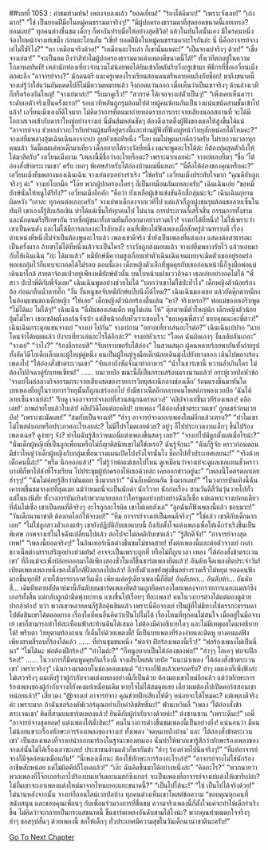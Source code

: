 ##บทที่ 1053 : คำชมท่วมท้น!
เพลงจบลงแล้ว
“ยอดเยี่ยม!”
“ร้องได้ดีมาก!”
“เพราะจังเลย!”
“เก่งมาก!”
“ใช่ เป็นยอดฝีมือในหมู่คนธรรมดาจริงๆ!”
“มีผู้ปกครองธรรมดาที่สุดยอดขนาดนี้เลยเหรอ? ยอมเลย!”
ทุกคนต่างชื่นชม เด็กๆ ก็พากันปรบมือให้อย่างสุดชีวิต!
แล้วในทันใดนั้นเอง มีใครคนหนึ่งจ้องใบหน้าจางเย่เขม็ง ก่อนตะโกนลั่น “เชี่ย! ยอดฝีมือในหมู่คนธรรมดาอะไรกันล่ะ นี่ นี่คืออาจารย์จางเย่ไม่ใช่รึไง?”
“หา เหมือนจริงด้วย!”
“เหมือนอะไรเล่า ก็เขานั่นแหละ!”
“เป็นจางเย่จริงๆ ด้วย!”
“เชี่ย จางเย่มา!”
“จะเป็นลม ถึงว่าสิทำไมผู้ปกครองธรรมดาแต่งเพลงดีขนาดนี้ได้!”
ทั้งเวทีตกอยู่ในความโกลาหลทันที!
เหล่านักท่องเที่ยวจำนวนไม่น้อยพอได้ยินเข้าก็พลันรีบวิ่งกรูเข้ามา
พิธีกรที่ชื่อเอวี๋ยนเมิ่งตกตะลึง “อาจารย์จาง?”
นักดนตรี และครูเพลงโรงเรียนสอนดนตรีหลายคนถึงกับช็อก!
มาถึงขนาดนี้ จางเย่รู้ว่าใส่แว่นกันแดดไปก็ไม่มีความหมายแล้ว จึงถอดแว่นออก เมื่อเห็นว่าเป็นเขาจริงๆ ด้านล่างเวทีก็กรีดร้องกันใหญ่!
“จางเย่มาล่ะ!”
“รีบมาดูเร็ว!”
“สวรรค์ ได้เจอจางเย่ตัวเป็นๆ!”
“เพิ่งเคยเห็นดาราระดับเอตัวจริงเป็นครั้งแรก!”
รอบเวทีพลันถูกรุมล้อมไปด้วยผู้คนซ้อนกันเป็นวงแน่นขนัดสามชั้นเข้าไปแล้ว!
เอวี๋ยนเมิ่งเองก็ดีใจมาก ไม่คิดว่าการที่ตนมาถ่ายทอดรายการกระจายเสียงนอกสถานที่ จะได้มีโอกาสเจอเข้ากับดาราใหญ่อย่างจางเย่ นี่มันส้มหล่นชัดๆ ต้องดึงเรตติ้งผู้ฟังของเธอให้สูงขึ้นได้แน่ “อาจารย์จาง ช่วยกล่าวอะไรกับท่านผู้ชมที่อยู่ตรงนี้และท่านผู้ฟังที่ฟังอยู่หน้าวิทยุสักหน่อยได้ไหมคะ?”
จางเย่ยิ้มพลางอุ้มเฉินเฉินลงจากบ่า ลูบหัวเธอทีหนึ่ง “โอย ผมไม่พูดมากดีกว่าครับ ไม่รบกวนเวลาทุกคนแล้ว วันนี้ผมแค่พาเด็กมาเที่ยว เด็กอยากได้รางวัลที่หนึ่ง ผมจะพูดอะไรได้ล่ะ ก็ต้องทุ่มสุดตัวถึงให้ได้มาสิครับ”
เอวี๋ยนเมิ่งถาม “เพลงนี้มีชื่อว่าอะไรหรือคะ? เพราะมากเลยค่ะ”
จางเย่ตอบยิ้มๆ “ชื่อ ‘ไต้อ๋องสั่งข้าตระเวนเขา’ ครับ เหอๆ พิเศษสำหรับไต้อ๋องบ้านผมนี่แหละ”
“นี่คือไต้อ๋องของคุณหรือคะ?” เอวี๋ยนเมิ่งยิ้มพลางมองเฉินเฉิน
จางเย่ตอบอย่างร่าเริง “ใช่ครับ”
เอวี๋ยนเมิ่งประทับใจมาก “คุณดีกับลูกจริงๆ ค่ะ”
จางเย่โบกมือ “โอ๊ย พวกผู้ปกครองใครๆ ก็เป็นเหมือนกันแหละครับ”
เฉินเฉินเอ่ย “ขอหมียักษ์นั่นให้หนูได้รึยัง?”
เอวี๋ยนเมิ่งอึกอัก “คือว่า ยังเหลือผู้เข้าแข่งขันอีกสี่กลุ่มน่ะจ้ะ”
เฉินเฉินอุทานผิดหวัง
“เอาละ ทุกคนต่อเถอะครับ” จางเย่พาเด็กลงจากเวทีไป แต่แล้วก็ถูกฝูงชนรุมล้อมขอลายเซ็นในทันที เขาเองก็รู้สึกเก้อเขิน ทำได้แต่เซ็นให้ทุกคนไป
ไม่นาน การประกวดก็เสร็จสิ้น
กรรมการทั้งสามและนักดนตรีปรึกษากัน รายชื่อผู้ชนะทั้งสามทีมก็ออกมาอย่างรวดเร็ว!
จางเย่ได้ที่หนึ่ง!
ไม่ใช่เพราะว่าเขาเป็นคนดัง และไม่ได้มีการตกลงอะไรลับหลัง คนที่เพียงได้ฟังเพลงเมื่อสักครู่ล้วนทราบดี เรื่องตำแหน่งที่หนึ่งไม่จำเป็นต้องพูดอะไรแล้ว เพลงเขาดีจริง ซ้ำยังเป็นเพลงที่แต่งเอง แสดงต่อสาธารณะเป็นครั้งแรก ถ้าเขาไม่ได้ที่หนึ่งแล้วจะเป็นใคร?
รางวัลถูกส่งมอบแล้ว
จางเย่ยิ้มพลางรับไว้ แล้วหอบมากับให้เฉินเฉิน “อ่ะ ได้มาแล้ว”
หมียักษ์มีความสูงเกือบเท่าตัวเฉินเฉินจนแทบจะมิดตัวเธออยู่รอมร่อ พอเธออุ้มไว้ก็แทบจะกอดได้ไม่รอบ
ตอนนี้เอง เด็กหญิงตัวเล็กที่พูดคุยกับเธอก่อนหน้านี้ก็จูงมือพ่อแม่เดินมาใกล้ สายตาจ้องแป๋วอยู่เพียงหมียักษ์ตัวนั้น บนใบหน้าแฝงแววอิจฉา เธอเอ่ยอย่างอดไม่ได้ “พี่สาว ป่ะป๊าพี่ดีกับพี่จังเลย”
เฉินเฉินพูดอย่างช่วยไม่ได้ “บอกว่าเขาไม่ใช่ป่ะป๊าไง”
เด็กหญิงตัวน้อยร้องอ้อ ก่อนกลืนน้ำลายอึ๊ก “งั้น งั้นหนูขอจับหมียักษ์แป๊บนึงได้ไหม?”
เฉินเฉินมองเธอ แล้วยัดตุ๊กตาหมีลงในอ้อมแขนของเด็กหญิง “ให้เลย”
เด็กหญิงตัวน้อยร้องตื่นเต้น “หา? จริงเหรอ?”
พ่อแม่ของเธอรีบพูด “ไม่ได้นะ ไม่ได้ๆ!”
เฉินเฉิน “นี่มันของเล่นเด็ก หนูไม่เล่น ให้”
ตุ๊กตาหมีตัวใหญ่นัก เด็กหญิงตัวน้อยอุ้มไม่ไหว เธอเซล้มนั่งลงก้นจ้ำเบ้า แต่สีหน้ากลับหัวเราะชอบใจ “ขอบคุณพี่สาว! ขอบคุณนะคะพี่สาว!”
เฉินเฉินกระตุกแขนจางเย่ “จางเย่ ไปกัน”
จางเย่ถาม “อยากเที่ยวเล่นอะไรต่อ?”
เฉินเฉินเบ้ปาก “นายโดนจำได้หมดแล้ว ยังจะเที่ยวเล่นอะไรได้อีกล่ะ?”
จางเย่หัวเราะ “โอเค ฉันผิดเองๆ งั้นกลับกันเถอะ”
“จางเย่”
“ว่าไง?”
“ร้องอีกรอบสิ”
“รับทราบขอรับไต้อ๋อง”
ในสวนสนุก ผู้คนหลายร้อยพากันทั้งถ่ายรูป ทั้งอัดวิดีโอเด็กเล็กและผู้ใหญ่คู่หนึ่ง คนเป็นผู้ใหญ่จูงมือเด็กน้อยเดินมุ่งไปยังทางออก เดินไปพลางร้องเพลงไป
“ไต้อ๋องสั่งข้าตระเวนเขา”
“จับเอาถังซัมจั๋งมาทำอาหาร”
“น้ำในธารเขานี้ หวานล้ำเกินใคร ไม่ต้องไปอิจฉาคู่รักเทพเซียน!”
……
บนเวยป๋อ
ขณะนี้ก็เป็นกระแสร้อนแรงนานแล้ว!
กระทู้เวยป๋อหัวข้อ ‘จางเย่โผล่กลางกิจกรรมกระจายเสียงสดของรายการวิทยุสถานีกลางช่องเด็ก’ ร้อนแรงขึ้นมาทันใด บทเพลงที่อยู่ในรายการวิทยุนั้นก็ถูกแชร์ออกไป
ยังมีชาวเน็ตอีกหลายคนโพสต์ภาพลงเวยป๋อ
‘ฉันได้ลายเซ็นจางเย่ล่ะ!’
‘รีบดู เจออาจารย์จางเย่ที่สวนสนุกนครหลวง!’
‘คลิปจางเย่ขึ้นเวทีร้องเพลง! คลิกเลย!’
ภาพถ่ายใบแล้วใบเล่า!
คลิปวิดีโอแต่ละคลิป!
บทเพลง ‘ไต้อ๋องสั่งข้าตระเวนเขา’ ถูกแชร์ว่อนเวยป๋อ!
“เพราะชะมัดเลย!”
“สมกับเป็นจางเย่!”
“ฮ่าๆ อาจารย์จางออกเพลงใหม่อีกแล้วเหรอ?”
“ทำไมเขาไม่โพสต์บอกหรือประกาศอะไรเลยล่ะ? ไม่มีโปรโมตเลยด้วย? อยู่ๆ ก็ไปประกวดงานเล็กๆ ขึ้นไปร้องเพลงเฉย? ดูง่ายๆ จัง? ทำไมฉันรู้สึกว่าหมอนี่แต่งเพลงขึ้นสดๆ เลย?”
“จางเย่ไปมีลูกตั้งแต่เมื่อไรน่ะ?”
“นั่นเด็กผู้หญิงที่เป็นลูกเพื่อนหรือไม่ก็ญาติสนิทเขาไม่ใช่เหรอ? ฉันรู้จักนะ”
“ฉันก็รู้จัก คราวก่อนตอนมีข่าวใหญ่ว่าเด็กผู้หญิงกับกลุ่มเพื่อนวางแผนเปิดโปงรังโจรนั่นไง ช็อกไปทั่วประเทศเลยนะ!”
“จริงด้วย เด็กคนนี้ล่ะ!”
“พรืด นึกออกแล้ว!”
“ไม่รู้ว่าพ่อแม่เธอไปไหน ดูเหมือนว่าจางเย่จะดูแลเธอแทนชั่วคราว บางทีก็พาไปส่งที่โรงเรียน ไปประชุมผู้ปกครองให้เธอด้วยล่ะ เคยออกข่าวอยู่นะ”
“เพลงนี้โคตรตลกเลย ฮ่าๆๆ!”
“ฉันไม่ค่อยรู้สึกว่ามันตลก ซึ้งมากกว่า”
“ฉันก็เหมือนกัน ซึ้งมากเลย!”
“ในวงการบันเทิงนี้ฉันเคารพชื่นชมจางเย่ที่สุดเลย แม้ว่าหมอนี่จะเป็นนักด่า นักวิวาท นักก่อเรื่อง สามวันดีสี่วันวุ่นวายไปทั่ว แต่ในแง่นิสัย ทั้งวงการบันเทิงถ้าพวกนายบอกว่าใครพูดอย่างทำอย่างฉันก็เชื่อ แต่เฉพาะจางเย่คนเดียวที่ฉันไม่เชื่อ เขาเป็นคนที่ดีจริงๆ อะไรถูกอะไรผิด เขาไม่เคยลังเล”
“ลูกฉันก็ฟังเพลงนี้แล้ว ชอบมาก!”
“วันเด็กนานาชาติ ต้องกดไลก์ให้จางเย่!”
“หืม อาจารย์จางเย่เป็นคนดีจริงๆ”
“ใช่แล้ว เขาดีกับเด็กมากเลย”
“ไม่ใช่ลูกสาวตัวเองแท้ๆ เขายังปฏิบัติกับเธอแบบนี้ ถึงกับตั้งใจแต่งเพลงเพื่อให้เด็กร่าเริงขึ้นเป็นพิเศษ ภาพจางเย่ในใจฉันเปลี่ยนไปแล้ว ต่อไปจะไม่อคติกับเขาแล้ว”
“รู้สึกดีจัง!”
“อาจารย์จางสุดเทพ!”
“เพลงนี้ยอดจริงๆ!”
ในอินเทอร์เน็ตต่างชื่นชมไม่ขาดสาย!
ทั้งต่อเพลงนี้และต่อตัวจางเย่ เหล่าชาวเน็ตต่างสรรเสริญอย่างท่วมท้น!
อาจจะเป็นเพราะถูกที่ หรือไม่ก็ถูกเวลา เพลง ‘ไต้อ๋องสั่งข้าตระเวนเขา’ ที่ถึงแม้จะเพิ่งปล่อยออกมาได้เพียงสองชั่วโมงก็ขึ้นชาร์ตเพลงฮิตแล้ว!
อันดับเจ็ดเพลงฮิตประจำวัน!
เบียดเพลงเพลงหนึ่งของไม้ใกล้ฝั่งตกลงไปแล้ว!
อีกทั้งตัวเลขยังพุ่งขึ้นอย่างรวดเร็วไม่หยุด ยอดคนฟังมากขึ้นทุกที!
ภายใต้บรรยากาศวันเด็ก เพียงแค่ครู่เดียวเพลงนี้ก็ฮิต!
อันดับหก…
อันดับห้า…
อันดับสี่…
เดิมทีหลายสัปดาห์มานี้อันดับบนชาร์ตเพลงฮิตล้วนถูกยึดครองโดยเพลงจากรายการเดอะแมสก์ซิงเกอร์ทั้งสิ้น แต่กลับถูกม้ามืดพุ่งทะยาน แซงขึ้นไปเรื่อยๆ ทีละเพลง!
คนในวงการต่างได้แต่มองดูด้วยปากอ้าค้าง!
ทว่า พวกเขาหลายคนก็รู้สึกคุ้นชินแล้ว เพราะนี่คือจางเย่ เป็นผู้ที่ไม่มีทางใช้ตรรกะธรรมดาไปตัดสินเขาได้ตลอดกาล เรื่องใดที่คนอื่นคิดว่าเป็นไปไม่ได้ เรื่องไหนที่ทุกคนไม่สนใจ เมื่ออยู่ในมือจางเย่ เขาก็สามารถทำให้สะเทือนฟ้าสะท้านดินได้เสมอ ไม่ต้องมีคำอธิบายใดๆ และไม่มีเหตุผลใดมาอธิบายได้!
พริบตา
วิทยุตามท้องถนน ก็เต็มไปด้วยเพลงนี้!
นี่เป็นบทเพลงที่ร้องง่ายและติดหู บางคนแค่ฟังเพียงสามสี่รอบก็ร้องได้แล้ว
……
ที่ย่านชุมชนหนึ่ง
“พ่อจ๋า ฝึกร้องเพลงนี้เร็ว!”
“พ่อร้องเพลงไม่เป็นนี่นา”
“ไม่ได้นะ พ่อต้องฝึกร้อง!”
“ทำไมล่ะ?”
“ก็หนูอยากเป็นไต้อ๋องของพ่อ!”
“ฮ่าๆๆ โอเคๆ พ่อจะฝึกร้อง!”
……
ในวงการก็มีคนพูดคุยกันเรื่องนี้
จางเสียโพสต์เวยป๋อ “แนะนำเพลง ‘ไต้อ๋องสั่งข้าตระเวนเขา’ เพราะจริงๆ”
เฉินกวงมาตอบในช่องคอมเมนต์ “ย่าจางก็ฟังแล้วเหรอครับ? ฮ่าๆ ผมเองก็เพิ่งฟังล่ะ ไม่เลวจริงๆ ผมเพิ่งรู้ว่าผู้กำกับจางแต่งเพลงอย่างนี้ก็เป็นด้วย ต้องมองเขาใหม่อีกแล้ว แต่ว่าทักษะการร้องเพลงของผู้กำกับจางก็ยังคงแย่เหมือนเดิม หายใจไม่ได้สมดุลเลย เดี๋ยวผมต้องไปเปิดคอร์สสอนเขาหน่อยแล้ว!”
เสี่ยวตง “@จางเย่ อาจารย์จาง คุณช่วยฝึกเสียงให้ดีๆ หน่อยจะได้ไหมคะ? แต่เพลงดีจริงค่ะ เพราะมาก ถ้าฉันขอร้องคัฟเวอร์คุณอย่าเก็บค่าลิขสิทธิ์นะ!”
ฟ่านเหวินลี่ “เพลง ‘ไต้อ๋องสั่งข้าตระเวนเขา’ ติดที่สามบนชาร์ตเพลงแล้ว! ยินดีกับผู้กำกับจางด้วยค่ะ!”
ต่งซานซาน “เพราะดีนะ!”
เอมี่ “อาจารย์จางสุดยอด! แต่งเพลงให้มั่งสิคะ!”
คนในวงการต่างชื่นชมเพลงนี้เป็นอย่างยิ่ง!
แน่นอนว่า มีคนไม่น้อยแขวะเรื่องทักษะการร้องเพลงของจางเย่ ทั้งเพลง ‘จดหมายถึงบ้าน’ และ ‘ไต้อ๋องสั่งข้าตระเวนเขา’ เป็นสองเพลงที่จางเย่นำออกมาร้องในฐานะของตนเอง นั่นทำให้พวกเขารู้สึกว่าทักษะร้องเพลงของจางเย่นั้นไม่ได้เรื่องเอาซะเลย!
ประชาชนอ่านแล้วก็พากันขำ
“ฮ่าๆ ร้องห่วยไปนิดจริงๆ!”
“ที่แท้อาจารย์จางก็มีจุดอ่อนเหมือนกัน!”
“นี่เพลงเด็กนะ ต้องใช้ทักษะการร้องอะไรเล่า!”
“อาจารย์จางไม่ใช่นักร้องอาชีพสักหน่อย แค่ไม่ผิดคีย์ก็โอเคแล้ว!”
“เอ๊ะ ฉันคิดขึ้นมาได้อย่างหนึ่งล่ะ”
“คิดอะไร?”
“พวกนายว่า พวกเพลงที่โจ๊กเกอร์เอาไปร้องบนเทวีเดอะแมสก์ซิงเกอร์ จะเป็นเพลงที่อาจารย์จางเย่แต่งให้เขารึเปล่า? ไม่งั้นเขาจะเอาเพลงแต่งใหม่มาจากไหนเยอะแยะขนาดนี้?”
“เป็นไปได้นะ!”
“ใช่ เป็นไปได้จริงด้วย!”
ไม่นานหลังจากนั้น จางเย่ก็ออนไลน์เวยป๋อบ้าง
ทุกคนต่างเห็นเขาโพสต์ข้อความ
“ขอบคุณทุกคนที่สนับสนุน และขอบคุณเพื่อนๆ กับเพื่อนร่วมวงการที่ชื่นชม ความจริงเพลงนี้ก็ตั้งใจแค่จะทำให้เด็กร่าเริงขึ้น ไม่คิดว่าจะกลายเป็นกระแสขนาดนี้ ขึ้นชาร์ตเพลงอันดับสามได้ไงน่ะ? พวกคุณทำผมตกใจจริงๆ ฮ่าๆ ขอสรุปสั้นๆ ด้วยเพลงนี้ ขอให้เด็กๆ ทั่วประเทศมีความสุขในวันเด็กนานาชาตินะครับ!”


[Go To Next Chapter]( ./154.md)
